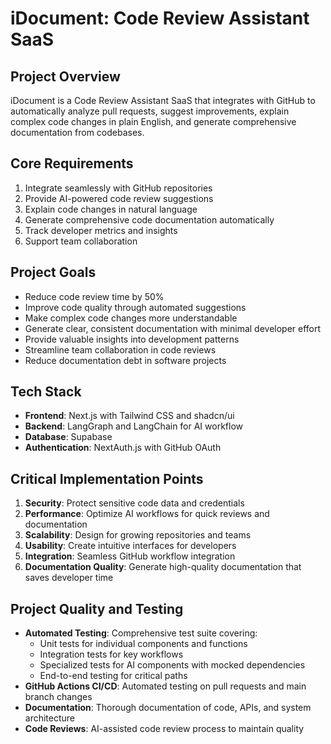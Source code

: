 # iDocument: Code Review Assistant SaaS

## Project Overview
iDocument is a Code Review Assistant SaaS that integrates with GitHub to automatically analyze pull requests, suggest improvements, explain complex code changes in plain English, and generate comprehensive documentation from codebases.

## Core Requirements
1. Integrate seamlessly with GitHub repositories
2. Provide AI-powered code review suggestions
3. Explain code changes in natural language
4. Generate comprehensive code documentation automatically
5. Track developer metrics and insights
6. Support team collaboration

## Project Goals
- Reduce code review time by 50%
- Improve code quality through automated suggestions
- Make complex code changes more understandable
- Generate clear, consistent documentation with minimal developer effort
- Provide valuable insights into development patterns
- Streamline team collaboration in code reviews
- Reduce documentation debt in software projects

## Tech Stack
- **Frontend**: Next.js with Tailwind CSS and shadcn/ui
- **Backend**: LangGraph and LangChain for AI workflow
- **Database**: Supabase
- **Authentication**: NextAuth.js with GitHub OAuth

## Critical Implementation Points
1. **Security**: Protect sensitive code data and credentials
2. **Performance**: Optimize AI workflows for quick reviews and documentation
3. **Scalability**: Design for growing repositories and teams
4. **Usability**: Create intuitive interfaces for developers
5. **Integration**: Seamless GitHub workflow integration
6. **Documentation Quality**: Generate high-quality documentation that saves developer time 

## Project Quality and Testing

- **Automated Testing**: Comprehensive test suite covering:
  - Unit tests for individual components and functions
  - Integration tests for key workflows
  - Specialized tests for AI components with mocked dependencies
  - End-to-end testing for critical paths
- **GitHub Actions CI/CD**: Automated testing on pull requests and main branch changes
- **Documentation**: Thorough documentation of code, APIs, and system architecture
- **Code Reviews**: AI-assisted code review process to maintain quality 